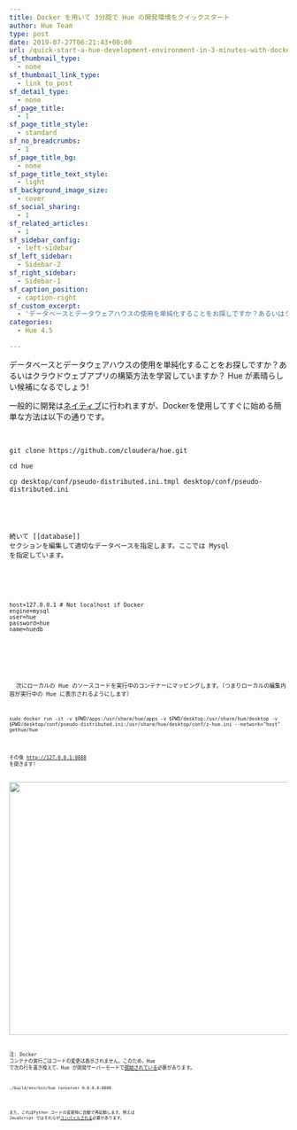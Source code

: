 ```yaml
---
title: Docker を用いて 3分間で Hue の開発環境をクイックスタート
author: Hue Team
type: post
date: 2019-07-27T06:21:43+00:00
url: /quick-start-a-hue-development-environment-in-3-minutes-with-docker/
sf_thumbnail_type:
  - none
sf_thumbnail_link_type:
  - link_to_post
sf_detail_type:
  - none
sf_page_title:
  - 1
sf_page_title_style:
  - standard
sf_no_breadcrumbs:
  - 1
sf_page_title_bg:
  - none
sf_page_title_text_style:
  - light
sf_background_image_size:
  - cover
sf_social_sharing:
  - 1
sf_related_articles:
  - 1
sf_sidebar_config:
  - left-sidebar
sf_left_sidebar:
  - Sidebar-2
sf_right_sidebar:
  - Sidebar-1
sf_caption_position:
  - caption-right
sf_custom_excerpt:
  - 'データベースとデータウェアハウスの使用を単純化することをお探しですか？あるいはクラウドウェブアプリの構築方法を学習していますか？ Hue が素晴らしい候補になるでしょう! '
categories:
  - Hue 4.5

---
```

データベースとデータウェアハウスの使用を単純化することをお探しですか？あるいはクラウドウェブアプリの構築方法を学習していますか？ Hue が素晴らしい候補になるでしょう!

一般的に開発は[ネイティブ][1]に行われますが、Dockerを使用してすぐに始める簡単な方法は以下の通りです。

&nbsp;

<pre><code class="bash">git clone https://github.com/cloudera/hue.git

cd hue

cp desktop/conf/pseudo-distributed.ini.tmpl desktop/conf/pseudo-distributed.ini

</pre>

続いて [[database]] セクションを編集して適切なデータベースを指定します。ここでは Mysql を指定しています。

<div>
  <pre><code class="bash">
host=127.0.0.1 # Not localhost if Docker
engine=mysql
user=hue
password=hue
name=huedb
</pre>
</div>

<div>
</div>

<div>
  次にローカルの Hue のソースコードを実行中のコンテナーにマッピングします。（つまりローカルの編集内容が実行中の Hue に表示されるようにします）
</div>

<pre><code class="bash">sudo docker run -it -v $PWD/apps:/usr/share/hue/apps -v $PWD/desktop:/usr/share/hue/desktop -v $PWD/desktop/conf/pseudo-distributed.ini:/usr/share/hue/desktop/conf/z-hue.ini --network="host" gethue/hue</pre>

その後 <http://127.0.0.1:8888> を開きます!

[<img class="aligncenter size-full wp-image-5131" src="https://cdn.gethue.com/uploads/2017/12/Screen-Shot-2017-11-15-at-3.34.20-PM.png" alt="" width="512" height="457" />][2]

注: Docker コンテナの実行ごはコードの変更は表示されません。このため、Hue で次の行を書き換えて、Hue が開発サーバーモードで[開始されている][3]必要があります。

<pre><code class="bash">./build/env/bin/hue runserver 0.0.0.0:8888</pre>

また、これはPython コードの変更時に自動で再起動します。例えば JavaScript ではそれらが[コンパイルされる][4]必要があります。

&nbsp;

 [1]: https://docs.gethue.com//developer/
 [2]: https://cdn.gethue.com/uploads/2017/12/Screen-Shot-2017-11-15-at-3.34.20-PM.png
 [3]: https://github.com/cloudera/hue/blob/master/tools/docker/hue/startup.sh#L5
 [4]: https://docs.gethue.com/developer/development/#javascript
